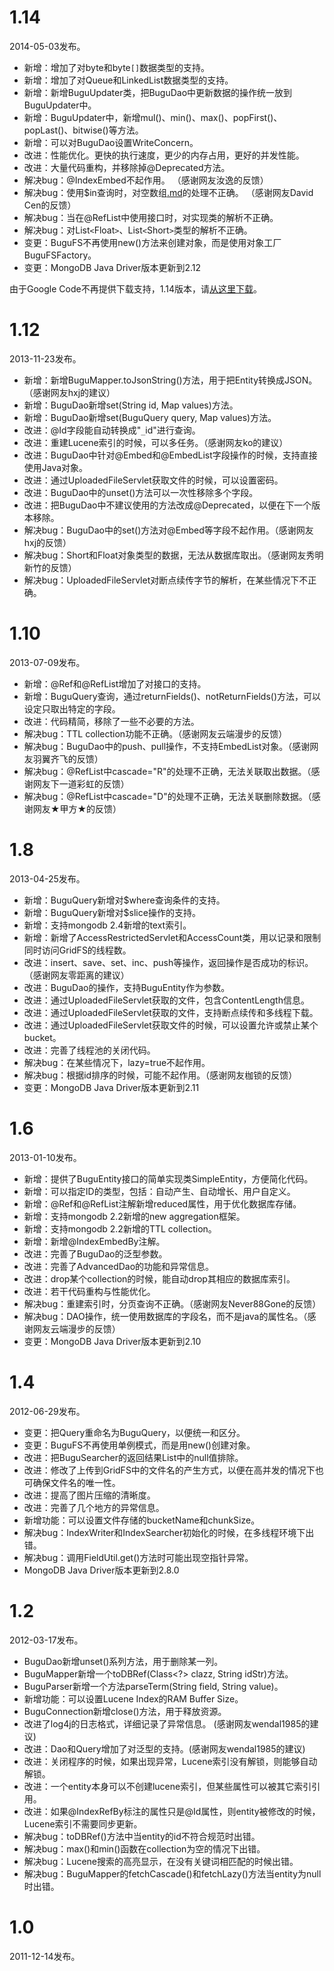 # 1.14 #
2014-05-03发布。
  * 新增：增加了对byte和byte`[]`数据类型的支持。
  * 新增：增加了对Queue和LinkedList数据类型的支持。
  * 新增：新增BuguUpdater类，把BuguDao中更新数据的操作统一放到BuguUpdater中。
  * 新增：BuguUpdater中，新增mul()、min()、max()、popFirst()、popLast()、bitwise()等方法。
  * 新增：可以对BuguDao设置WriteConcern。
  * 改进：性能优化。更快的执行速度，更少的内存占用，更好的并发性能。
  * 改进：大量代码重构，并移除掉@Deprecated方法。
  * 解决bug：@IndexEmbed不起作用。 （感谢网友汝逸的反馈）
  * 解决bug：使用$in查询时，对空数组[.md](.md)的处理不正确。 （感谢网友David Cen的反馈）
  * 解决bug：当在@RefList中使用接口时，对实现类的解析不正确。
  * 解决bug：对List`<`Float`>`、List`<`Short`>`类型的解析不正确。
  * 变更：BuguFS不再使用new()方法来创建对象，而是使用对象工厂BuguFSFactory。
  * 变更：MongoDB Java Driver版本更新到2.12

由于Google Code不再提供下载支持，1.14版本，请[从这里下载](http://www.bugull.com/projects/bugu-mongo/bugu-mongo-1.14.zip)。

# 1.12 #
2013-11-23发布。
  * 新增：新增BuguMapper.toJsonString()方法，用于把Entity转换成JSON。（感谢网友hxj的建议）
  * 新增：BuguDao新增set(String id, Map values)方法。
  * 新增：BuguDao新增set(BuguQuery query, Map values)方法。
  * 改进：@Id字段能自动转换成"`_`id"进行查询。
  * 改进：重建Lucene索引的时候，可以多任务。（感谢网友ko的建议）
  * 改进：BuguDao中针对@Embed和@EmbedList字段操作的时候，支持直接使用Java对象。
  * 改进：通过UploadedFileServlet获取文件的时候，可以设置密码。
  * 改进：BuguDao中的unset()方法可以一次性移除多个字段。
  * 改进：把BuguDao中不建议使用的方法改成@Deprecated，以便在下一个版本移除。
  * 解决bug：BuguDao中的set()方法对@Embed等字段不起作用。（感谢网友hxj的反馈）
  * 解决bug：Short和Float对象类型的数据，无法从数据库取出。（感谢网友秀明新竹的反馈）
  * 解决bug：UploadedFileServlet对断点续传字节的解析，在某些情况下不正确。


# 1.10 #
2013-07-09发布。
  * 新增：@Ref和@RefList增加了对接口的支持。
  * 新增：BuguQuery查询，通过returnFields()、notReturnFields()方法，可以设定只取出特定的字段。
  * 改进：代码精简，移除了一些不必要的方法。
  * 解决bug：TTL collection功能不正确。（感谢网友云端漫步的反馈）
  * 解决bug：BuguDao中的push、pull操作，不支持EmbedList对象。（感谢网友羽翼齐飞的反馈）
  * 解决bug：@RefList中cascade="R"的处理不正确，无法关联取出数据。（感谢网友下一道彩虹的反馈）
  * 解决bug：@RefList中cascade="D"的处理不正确，无法关联删除数据。（感谢网友★甲方★的反馈）


# 1.8 #
2013-04-25发布。
  * 新增：BuguQuery新增对$where查询条件的支持。
  * 新增：BuguQuery新增对$slice操作的支持。
  * 新增：支持mongodb 2.4新增的text索引。
  * 新增：新增了AccessRestrictedServlet和AccessCount类，用以记录和限制同时访问GridFS的线程数。
  * 改进：insert、save、set、inc、push等操作，返回操作是否成功的标识。（感谢网友零距离的建议）
  * 改进：BuguDao的操作，支持BuguEntity作为参数。
  * 改进：通过UploadedFileServlet获取的文件，包含ContentLength信息。
  * 改进：通过UploadedFileServlet获取的文件，支持断点续传和多线程下载。
  * 改进：通过UploadedFileServlet获取文件的时候，可以设置允许或禁止某个bucket。
  * 改进：完善了线程池的关闭代码。
  * 解决bug：在某些情况下，lazy=true不起作用。
  * 解决bug：根据id排序的时候，可能不起作用。（感谢网友枷锁的反馈）
  * 变更：MongoDB Java Driver版本更新到2.11


# 1.6 #
2013-01-10发布。
  * 新增：提供了BuguEntity接口的简单实现类SimpleEntity，方便简化代码。
  * 新增：可以指定ID的类型，包括：自动产生、自动增长、用户自定义。
  * 新增：@Ref和@RefList注解新增reduced属性，用于优化数据库存储。
  * 新增：支持mongodb 2.2新增的new aggregation框架。
  * 新增：支持mongodb 2.2新增的TTL collection。
  * 新增：新增@IndexEmbedBy注解。
  * 改进：完善了BuguDao的泛型参数。
  * 改进：完善了AdvancedDao的功能和异常信息。
  * 改进：drop某个collection的时候，能自动drop其相应的数据库索引。
  * 改进：若干代码重构与性能优化。
  * 解决bug：重建索引时，分页查询不正确。（感谢网友Never88Gone的反馈）
  * 解决bug：DAO操作，统一使用数据库的字段名，而不是java的属性名。（感谢网友云端漫步的反馈）
  * 变更：MongoDB Java Driver版本更新到2.10


# 1.4 #
2012-06-29发布。
  * 变更：把Query重命名为BuguQuery，以便统一和区分。
  * 变更：BuguFS不再使用单例模式，而是用new()创建对象。
  * 改进：把BuguSearcher的返回结果List中的null值排除。
  * 改进：修改了上传到GridFS中的文件名的产生方式，以便在高并发的情况下也可确保文件名的唯一性。
  * 改进：提高了图片压缩的清晰度。
  * 改进：完善了几个地方的异常信息。
  * 新增功能：可以设置文件存储的bucketName和chunkSize。
  * 解决bug：IndexWriter和IndexSearcher初始化的时候，在多线程环境下出错。
  * 解决bug：调用FieldUtil.get()方法时可能出现空指针异常。
  * MongoDB Java Driver版本更新到2.8.0


# 1.2 #
2012-03-17发布。
  * BuguDao新增unset()系列方法，用于删除某一列。
  * BuguMapper新增一个toDBRef(Class<?> clazz, String idStr)方法。
  * BuguParser新增一个方法parseTerm(String field, String value)。
  * 新增功能：可以设置Lucene Index的RAM Buffer Size。
  * BuguConnection新增close()方法，用于释放资源。
  * 改进了log4j的日志格式，详细记录了异常信息。 (感谢网友wendal1985的建议)
  * 改进：Dao和Query增加了对泛型的支持。(感谢网友wendal1985的建议)
  * 改进：关闭程序的时候，如果出现异常，Lucene索引没有解锁，则能够自动解锁。
  * 改进：一个entity本身可以不创建lucene索引，但某些属性可以被其它索引引用。
  * 改进：如果@IndexRefBy标注的属性只是@Id属性，则entity被修改的时候，Lucene索引不需要同步更新。
  * 解决bug：toDBRef()方法中当entity的id不符合规范时出错。
  * 解决bug：max()和min()函数在collection为空的情况下出错。
  * 解决bug：Lucene搜索的高亮显示，在没有关键词相匹配的时候出错。
  * 解决bug：BuguMapper的fetchCascade()和fetchLazy()方法当entity为null时出错。


# 1.0 #
2011-12-14发布。